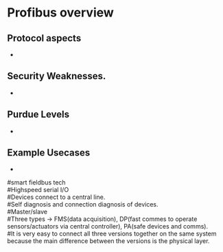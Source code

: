 # Profibus overview

## Protocol aspects
- 

## Security Weaknesses.
- 

## Purdue Levels
- 

## Example Usecases
- 

#smart fieldbus tech  
#Highspeed serial I/O  
#Devices connect to a central line.  
#Self diagnosis and connection diagnosis of devices.  
#Master/slave  
#Three types -> FMS(data acquisition), DP(fast commes to operate sensors/actuators via central controller), PA(safe devices and comms).  
#It is very easy to connect all three versions together on the same system because the main difference between the versions is the physical layer.   
